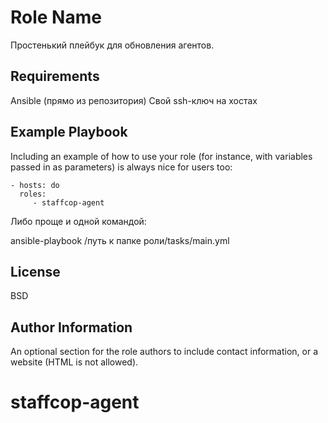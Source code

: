 Role Name
=========

Простенький плейбук для обновления агентов.

Requirements
------------

Ansible (прямо из репозитория)
Свой ssh-ключ на хостах


Example Playbook
----------------

Including an example of how to use your role (for instance, with variables passed in as parameters) is always nice for users too:

    - hosts: do
      roles:
         - staffcop-agent

Либо проще и одной командой:

ansible-playbook /путь к папке роли/tasks/main.yml

License
-------

BSD

Author Information
------------------

An optional section for the role authors to include contact information, or a website (HTML is not allowed).
# staffcop-agent
